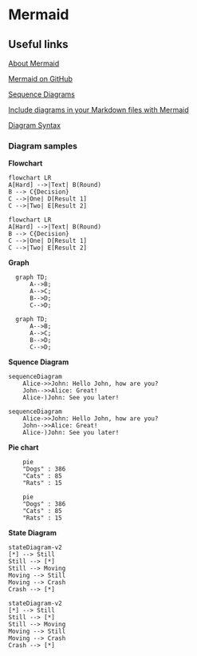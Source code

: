 # Mermaid

## Useful links

[About Mermaid](https://mermaid-js.github.io/mermaid/#/)

[Mermaid on GitHub](https://github.com/mermaid-js/mermaid#readme)

[Sequence Diagrams](https://mermaid-js.github.io/mermaid/#/sequenceDiagram)

[Include diagrams in your Markdown files with Mermaid](https://github.blog/2022-02-14-include-diagrams-markdown-files-mermaid/)

[Diagram Syntax](https://mermaid-js.github.io/mermaid/#/n00b-syntaxReference?id=syntax-structure)

### Diagram samples  

__Flowchart__

```shell
flowchart LR
A[Hard] -->|Text| B(Round)
B --> C{Decision}
C -->|One| D[Result 1]
C -->|Two| E[Result 2]
```

```mermaid
flowchart LR
A[Hard] -->|Text| B(Round)
B --> C{Decision}
C -->|One| D[Result 1]
C -->|Two| E[Result 2]
```

__Graph__

```shell
  graph TD;
      A-->B;
      A-->C;
      B-->D;
      C-->D;
```

```mermaid
  graph TD;
      A-->B;
      A-->C;
      B-->D;
      C-->D;
```

__Squence Diagram__

```shell
sequenceDiagram
    Alice->>John: Hello John, how are you?
    John-->>Alice: Great!
    Alice-)John: See you later!
```

```mermaid
sequenceDiagram
    Alice->>John: Hello John, how are you?
    John-->>Alice: Great!
    Alice-)John: See you later!
```

__Pie chart__

```shell
    pie
    "Dogs" : 386
    "Cats" : 85
    "Rats" : 15
```

```mermaid
    pie
    "Dogs" : 386
    "Cats" : 85
    "Rats" : 15
```

__State Diagram__

```shell
stateDiagram-v2
[*] --> Still
Still --> [*]
Still --> Moving
Moving --> Still
Moving --> Crash
Crash --> [*]
```

```mermaid
stateDiagram-v2
[*] --> Still
Still --> [*]
Still --> Moving
Moving --> Still
Moving --> Crash
Crash --> [*]
```
